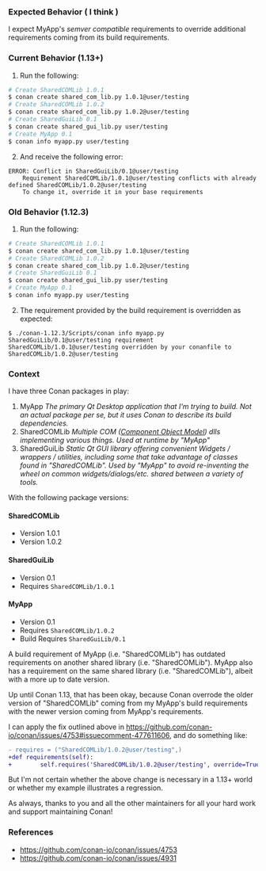 ### Expected Behavior ( I think )

I expect MyApp's _semver compatible_ requirements to override additional requirements coming from its build requirements.

### Current Behavior (1.13+)

1. Run the following:
```sh
# Create SharedCOMLib 1.0.1
$ conan create shared_com_lib.py 1.0.1@user/testing
# Create SharedCOMLib 1.0.2
$ conan create shared_com_lib.py 1.0.2@user/testing
# Create SharedGuiLib 0.1
$ conan create shared_gui_lib.py user/testing
# Create MyApp 0.1
$ conan info myapp.py user/testing
```
2. And receive the following error:
```
ERROR: Conflict in SharedGuiLib/0.1@user/testing
    Requirement SharedCOMLib/1.0.1@user/testing conflicts with already defined SharedCOMLib/1.0.2@user/testing
    To change it, override it in your base requirements
```

### Old Behavior (1.12.3)

1. Run the following:
```sh
# Create SharedCOMLib 1.0.1
$ conan create shared_com_lib.py 1.0.1@user/testing
# Create SharedCOMLib 1.0.2
$ conan create shared_com_lib.py 1.0.2@user/testing
# Create SharedGuiLib 0.1
$ conan create shared_gui_lib.py user/testing
# Create MyApp 0.1
$ conan info myapp.py user/testing
```
2. The requirement provided by the build requirement is overridden as expected:
```
$ ./conan-1.12.3/Scripts/conan info myapp.py
SharedGuiLib/0.1@user/testing requirement SharedCOMLib/1.0.1@user/testing overridden by your conanfile to SharedCOMLib/1.0.2@user/testing
```

### Context

I have three Conan packages in play:

1. MyApp
_The primary Qt Desktop application that I'm trying to build. Not an actual package per se, but it uses Conan to describe its build dependencies._
2. SharedCOMLib
_Multiple COM ([Component Object Model](https://docs.microsoft.com/en-us/windows/desktop/com/component-object-model--com--portal)) dlls implementing various things. Used at runtime by "MyApp"_
3. SharedGuiLib
_Static Qt GUI library offering convenient Widgets / wrappers / utilities, including some that take advantage of classes found in "SharedCOMLib". Used by "MyApp" to avoid re-inventing the wheel on common widgets/dialogs/etc. shared between a variety of tools._

With the following package versions:

#### SharedCOMLib
* Version 1.0.1
* Version 1.0.2

#### SharedGuiLib
* Version 0.1
* Requires `SharedCOMLib/1.0.1`

#### MyApp
* Version 0.1
* Requires `SharedCOMLib/1.0.2`
* Build Requires `SharedGuiLib/0.1`

A build requirement of MyApp (i.e. "SharedCOMLib") has outdated requirements on another shared library (i.e. "SharedCOMLib"). MyApp also has a requirement on the same shared library (i.e. "SharedCOMLib"), albeit with a more up to date version.

Up until Conan 1.13, that has been okay, because Conan overrode the older version of "SharedCOMLib" coming from my MyApp's build requirements with the newer version coming from MyApp's requirements.

I can apply the fix outlined above in https://github.com/conan-io/conan/issues/4753#issuecomment-477611606, and do something like:

```diff
- requires = ("SharedCOMLib/1.0.2@user/testing",)
+def requirements(self):
+        self.requires('SharedCOMLib/1.0.2@user/testing', override=True)
```

But I'm not certain whether the above change is necessary in a 1.13+ world or whether my example illustrates a regression.

As always, thanks to you and all the other maintainers for all your hard work and support maintaining Conan!


### References

* https://github.com/conan-io/conan/issues/4753
* https://github.com/conan-io/conan/issues/4931
